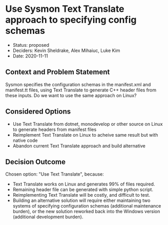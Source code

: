 # Use Sysmon Text Translate approach to specifying config schemas

* Status: proposed
* Deciders: Kevin Sheldrake, Alex Mihaiuc, Luke Kim
* Date: 2020-11-11

## Context and Problem Statement

Sysmon specifies the configuration schemas in the manifest.xml and manifest.tt
files, using Text Translate to generate C++ header files from these inputs.
Do we want to use the same approach on Linux?

## Considered Options

* Use Text Translate from dotnet, monodevelop or other source on Linux to
  generate headers from manifest files
* Reimplement Text Translate on Linux to acheive same result but with native
  code
* Abandon current Text Translate approach and build alternative

## Decision Outcome

Chosen option: "Use Text Translate", because:
* Text Translate works on Linux and generates 99% of files required.
* Remaining header file can be generated with simple python script.
* Reimplementing Text Translate will be costly, and difficult to test.
* Building an alternative solution will require either maintaining two systems
  of specifying configuration schemas (additional maintenance burden), or the
  new solution reworked back into the Windows version (additional development
  burden).


